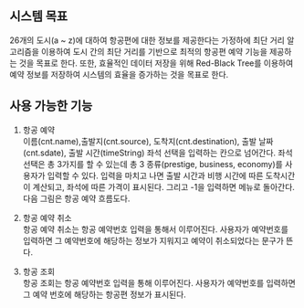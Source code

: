 ## 시스템 목표

26개의 도시(a ~ z)에 대하여 항공편에 대한 정보를 제공한다는 가정하에 최단 거리 알고리즘을 이용하여 도시 간의 최단 거리를 기반으로 최적의 항공편 예약 기능을 제공하는 것을 목표로 한다. 또한, 효율적인 데이터 저장을 위해 Red-Black Tree를 이용하여 예약 정보를 저장하여 시스템의 효율을 증가하는 것을 목표로 한다.

## 사용 가능한 기능

1) 항공 예약  
이름(cnt.name),출발지(cnt.source), 도착지(cnt.destination), 출발 날짜(cnt.sdate), 출발 시간(timeString) 좌석 선택을 입력하는 칸으로 넘어간다.
좌석 선택은 총 3가지를 할 수 있는데 총 3 종류(prestige, business, economy)를 사용자가 입력할 수 있다.
입력을 마치고 나면 출발 시간과 비행 시간에 따른 도착시간이 계산되고, 좌석에 따른 가격이 표시된다. 그리고 -1을 입력하면 메뉴로 돌아간다.
다음 그림은 항공 예약 흐름도다.

2) 항공 예약 취소  
항공 예약 취소는 항공 예약번호 입력을 통해서 이루어진다. 사용자가 예약번호를 입력하면 그 예약번호에 해당하는 정보가 지워지고 예약이 취소되었다는 문구가 뜬다.

3) 항공 조회  
항공 조회는 항공 예약번호 입력을 통해 이루어진다. 사용자가 예약번호를 입력하면 그 예약 번호에 해당하는 항공편 정보가 표시된다.

